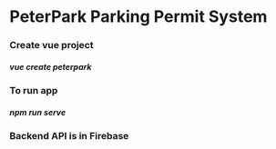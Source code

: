 #  PeterPark Parking Permit System


### Create vue project
##### vue create peterpark
### To run app 
##### npm run serve


### Backend API is in Firebase
